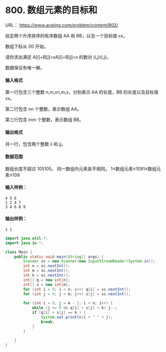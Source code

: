 # 800. 数组元素的目标和

URL： https://www.acwing.com/problem/content/802/

给定两个升序排序的有序数组 AA 和 BB，以及一个目标值 xx。

数组下标从 00 开始。

请你求出满足 A[i]+B[j]=xA[i]+B[j]=x 的数对 (i,j)(i,j)。

数据保证有唯一解。

#### 输入格式

第一行包含三个整数 n,m,xn,m,x，分别表示 AA 的长度，BB 的长度以及目标值 xx。

第二行包含 nn 个整数，表示数组 AA。

第三行包含 mm 个整数，表示数组 BB。

#### 输出格式

共一行，包含两个整数 ii 和 jj。

#### 数据范围

数组长度不超过 105105。
同一数组内元素各不相同。
1≤数组元素≤1091≤数组元素≤109

#### 输入样例：

```
4 5 6
1 2 4 7
3 4 6 8 9
```

#### 输出样例：

```
1 1
```



```java
import java.util.*;
import java.io.*;

class Main {
    public static void main(String[] args) {
        Scanner sc = new Scanner(new InputStreamReader(System.in));
        int n = sc.nextInt();
        int m = sc.nextInt();
        int k = sc.nextInt();
        int[] q = new int[n];
        int[] s = new int[m];
        for (int i = 0; i < n; i++) q[i] = sc.nextInt();
        for (int j = 0; j < m; j++) s[j] = sc.nextInt();
        
        for (int i = 0, j = m - 1; i < n; i++) {
            while (j >= 0 && q[i] + s[j] > k) j--;
            if (q[i] + s[j] == k ) {
                System.out.println(i + " " + j);
                break;
            }
        }
        
    }
}
```

